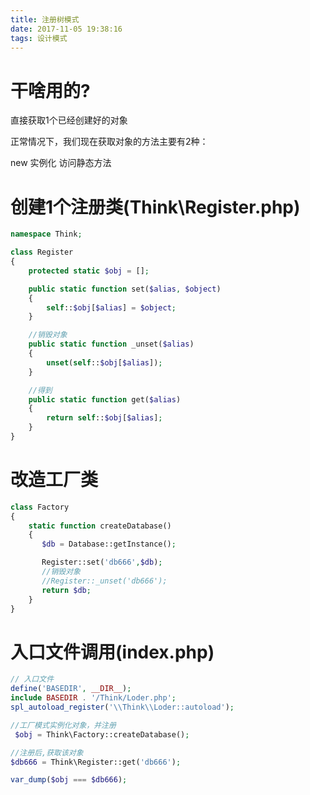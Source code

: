 ```yaml
---
title: 注册树模式
date: 2017-11-05 19:38:16
tags: 设计模式
---
```


# 干啥用的?

直接获取1个已经创建好的对象

正常情况下，我们现在获取对象的方法主要有2种：

new 实例化
访问静态方法

# 创建1个注册类(Think\Register.php)

```php
namespace Think;

class Register
{
    protected static $obj = [];

    public static function set($alias, $object)
    {
        self::$obj[$alias] = $object;
    }

    //销毁对象
    public static function _unset($alias)
    {
        unset(self::$obj[$alias]);
    }

    //得到
    public static function get($alias)
    {
        return self::$obj[$alias];
    }
}
```

# 改造工厂类

```php
class Factory
{
    static function createDatabase()
    {
       $db = Database::getInstance();

       Register::set('db666',$db);
       //销毁对象
	   //Register::_unset('db666');
       return $db;
    }
}
```

# 入口文件调用(index.php)

```php
// 入口文件
define('BASEDIR', __DIR__);
include BASEDIR . '/Think/Loder.php';
spl_autoload_register('\\Think\\Loder::autoload');

//工厂模式实例化对象，并注册
 $obj = Think\Factory::createDatabase();

//注册后,获取该对象
$db666 = Think\Register::get('db666');

var_dump($obj === $db666);
```